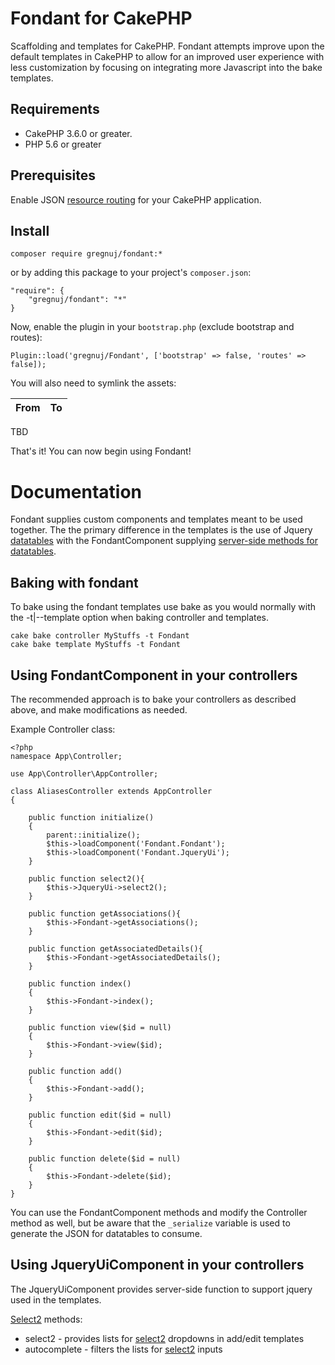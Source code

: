 # Fondant for CakePHP

Scaffolding and templates for CakePHP.
Fondant attempts improve upon the default templates in CakePHP to allow for an improved user experience with less customization by focusing on integrating more Javascript into the bake templates. 

## Requirements

* CakePHP 3.6.0 or greater.
* PHP 5.6 or greater

## Prerequisites
Enable JSON [resource routing](https://book.cakephp.org/3.0/en/development/routing.html#resource-routes) for your CakePHP application.

## Install
```
composer require gregnuj/fondant:*
```

or by adding this package to your project's `composer.json`:

```
"require": {
	"gregnuj/fondant": "*"
}
```

Now, enable the plugin in your `bootstrap.php` (exclude bootstrap and routes):

```
Plugin::load('gregnuj/Fondant', ['bootstrap' => false, 'routes' => false]);
```

You will also need to symlink the assets:

|From                                                    |To                             |
|--------------------------------------------------------|-------------------------------|
TBD

That's it! You can now begin using Fondant!

# Documentation
Fondant supplies custom components and templates meant to be used together.  The the primary difference in the templates is the use of Jquery [datatables](https://datatables.net/) with the FondantComponent supplying [server-side methods for datatables](https://datatables.net/manual/server-side).

## Baking with fondant
To bake using the fondant templates use bake as you would normally with the -t|--template option when baking controller and templates.
```
cake bake controller MyStuffs -t Fondant
cake bake template MyStuffs -t Fondant
```

## Using FondantComponent in your controllers
The recommended approach is to bake your controllers as described above, and make modifications as needed.

Example Controller class:
```
<?php
namespace App\Controller;

use App\Controller\AppController;

class AliasesController extends AppController
{

    public function initialize()
    {
        parent::initialize();
        $this->loadComponent('Fondant.Fondant');
        $this->loadComponent('Fondant.JqueryUi');
    }

    public function select2(){
        $this->JqueryUi->select2();
    }

    public function getAssociations(){
        $this->Fondant->getAssociations();
    }

    public function getAssociatedDetails(){
        $this->Fondant->getAssociatedDetails();
    }

    public function index()
    {
        $this->Fondant->index();
    }

    public function view($id = null)
    {
        $this->Fondant->view($id);
    }

    public function add()
    {
        $this->Fondant->add();
    }

    public function edit($id = null)
    {
        $this->Fondant->edit($id);
    }

    public function delete($id = null)
    {
        $this->Fondant->delete($id);
    }
}
```

You can use the FondantComponent methods and modify the Controller method as well, but be aware that the `_serialize` variable is used to generate the JSON for datatables to consume.  

## Using JqueryUiComponent in your controllers
The JqueryUiComponent provides server-side function to support jquery used in the templates.

[Select2]() methods:
* select2 - provides lists for [select2](https://select2.org/) dropdowns in add/edit templates
* autocomplete - filters the lists for [select2](https://select2.org/) inputs
